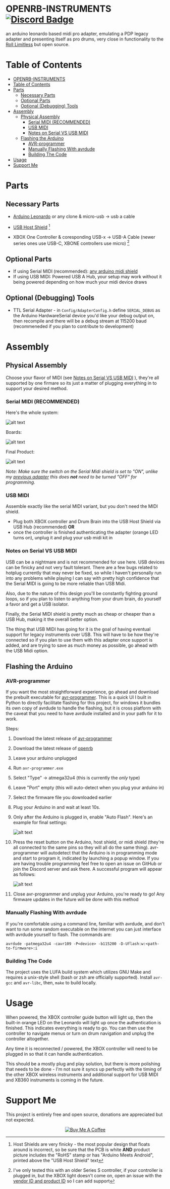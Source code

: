 # OPENRB-INSTRUMENTS [![Discord Badge](https://img.shields.io/discord/1082846907111587911?label=discord&logo=discord)](https://discord.gg/BygTtZUZmK) 

an arduino leonardo based midi pro adapter, emulating a PDP legacy adapter and presenting itself as pro drums, very close in functionality to the [Roll Limitless](https://rolllimitless.com/) but open source. 

# Table of Contents
- [OPENRB-INSTRUMENTS ](#openrb-instruments-)
- [Table of Contents](#table-of-contents)
- [Parts](#parts)
  - [Necessary Parts](#necessary-parts)
  - [Optional Parts](#optional-parts)
  - [Optional (Debugging) Tools](#optional-debugging-tools)
- [Assembly](#assembly)
  - [Physical Assembly](#physical-assembly)
    - [Serial MIDI (RECOMMENDED)](#serial-midi-recommended)
    - [USB MIDI](#usb-midi)
    - [Notes on Serial VS USB MIDI](#notes-on-serial-vs-usb-midi)
  - [Flashing the Arduino](#flashing-the-arduino)
    - [AVR-programmer](#avr-programmer)
    - [Manually Flashing With avrdude](#manually-flashing-with-avrdude)
    - [Building The Code](#building-the-code)
- [Usage](#usage)
- [Support Me](#support-me)

# Parts
## Necessary Parts 
- [Arduino Leonardo](https://store.arduino.cc/products/arduino-leonardo-with-headers) or any clone & micro-usb -> usb a cable
- [USB Host Shield](https://www.aliexpress.us/item/3256805054675231.html?spm=a2g0o.productlist.main.71.410634f7EOVIeG&algo_pvid=ac99536d-85a8-46b0-94af-9538ab88b9a7&algo_exp_id=ac99536d-85a8-46b0-94af-9538ab88b9a7-35&pdp_ext_f=%7B%22sku_id%22%3A%2212000032330281734%22%7D&pdp_npi=3%40dis%21USD%2115.27%2114.35%21%21%21%21%21%40211bf2da16781320629492357d070e%2112000032330281734%21sea%21US%21821067191&curPageLogUid=P49Bow2d3Lud) [^1]

- XBOX One Controller & coresponding USB-x -> USB-A Cable (newer series ones use USB-C, XBONE controllers use micro) [^2]

## Optional Parts
- If using Serial MIDI (recommended): [any arduino midi shield](https://www.aliexpress.us/item/3256803015940184.html?spm=a2g0o.productlist.main.1.781c7e6ar9DaP8&algo_pvid=2f368073-2f0d-4f9c-815a-b900c00a6dae&algo_exp_id=2f368073-2f0d-4f9c-815a-b900c00a6dae-0&pdp_ext_f=%7B%22sku_id%22%3A%2212000024638075909%22%7D&pdp_npi=3%40dis%21USD%2110.01%216.41%21%21%21%21%21%402102160416781384373844470d06f3%2112000024638075909%21sea%21US%21821067191&curPageLogUid=Q3ucbOkF7JJK)
- If using USB MIDI: Powered USB A Hub, your setup may work without it being powered depending on how much your midi device draws
 
## Optional (Debugging) Tools  
- TTL Serial Adapter - in `Config/AdapterConfig.h` define `SERIAL_DEBUG` as the Arduino HardwareSerial device you'd like your debug output on, then recompile and there will be a debug stream at 115200 baud (recommeneded if you plan to contribute to development)

# Assembly 
## Physical Assembly
Choose your flavor of MIDI (see [Notes on Serial VS USB MIDI](#notes-on-serial-vs-usb-midi)
), they're all supported by one firmare so its just a matter of plugging everything in to support your desired method. 

### Serial MIDI (RECOMMENDED)

Here's the whole system: 

![alt text](https://github.com/delabrcd/rockband-drums-usb/blob/master/docs/block-diagram.jpg?raw=true)


Boards:

![alt text](https://github.com/delabrcd/rockband-drums-usb/blob/master/docs/boards.jpg?raw=true)

Final Product:

![alt text](https://github.com/delabrcd/rockband-drums-usb/blob/master/docs/assembled.jpg?raw=true)

*Note: Make sure the switch on the Serial Midi shield is set to "ON", unlike my [previous adapter](https://github.com/delabrcd/rockband-4-midi-drums) this does **not** need to be turned "OFF" for programming.*

### USB MIDI
Assemble exactly like the serial MIDI variant, but you don't need the MIDI shield. 
- Plug both XBOX controller and Drum Brain into the USB Host Shield via USB Hub (recommended) **OR**
- once the controller is finished authenticating the adapter (orange LED turns on), unplug it and plug your usb midi kit in

### Notes on Serial VS USB MIDI
USB can be a nightmare and is not recommended for use here. USB devices can be finicky and not very fault tolerant. There are a few bugs related to hotplug currently that may never be fixed, so while I haven't personally run into any problems while playing I can say with pretty high confidence that the Serial MIDI is going to be more reliable than USB Midi.  

Also, due to the nature of this design you'll be constantly fighting ground loops, so if you plan to listen to anything from your drum brain, do yourself a favor and get a USB isolator.

Finally, the Serial MIDI shield is pretty much as cheap or cheaper than a USB Hub, making it the overall better option.  

The thing that USB MIDI has going for it is the goal of having eventual support for legacy instruments over USB.  This will have to be how they're connected so if you plan to use them with this adapter once support is added, and are trying to save as much money as possible, go ahead with the USB Midi option. 

## Flashing the Arduino
### AVR-programmer
If you want the most straightforward experience, go ahead and download the prebuilt executable for [avr-programmer](https://github.com/delabrcd/avr-programmer/releases).  This is a quick UI I built in Python to directly facilitate flashing for this project, for windows it bundles its own copy of avrdude to handle the flashing, but it is cross platform with the caveat that you need to have avrdude installed and in your path for it to work.  

Steps: 
1. Download the latest release of [avr-programmer](https://github.com/delabrcd/avr-programmer/releases)
2. Download the latest release of [openrb](https://github.com/delabrcd/rockband-drums-usb/releases)
3. Leave your arduino unplugged
4. Run `avr-programmer.exe`
5. Select "Type" -> atmega32u4 (this is currently the *only* type)
6. Leave "Port" empty (this will auto-detect when you plug your arduino in)
7. Select the firmware file you downloaded earlier
8. Plug your Arduino in and wait at least 10s. 
9. Only after the Arduino is plugged in, enable "Auto Flash". Here's an example for final settings: 

    ![alt text](https://github.com/delabrcd/rockband-drums-usb/blob/master/docs/avr-programmer-general-settings.png?raw=true)

10. Press the reset button on the Arduino, host shield, or midi shield (they're all connected to the same pins so they will all do the same thing). avr-programmer will autodetect that the Arduino is in programming mode and start to program it, indicated by launching a popup window. If you are having trouble programming feel free to open an issue on GitHub or join the Discord server and ask there. A successful program will appear as follows: 
    
    ![alt text](https://github.com/delabrcd/rockband-drums-usb/blob/master/docs/avr-programmer-successful-flash.png?raw=true)

11. Close avr-programmer and unplug your Arduino, you're ready to go! Any firmware updates in the future will be done with this method

### Manually Flashing With avrdude 
If you're comfortable using a command line, familiar with avrdude, and don't want to run some random executable on the internet you can just interface with avrdude yourself to flash. The commands are: 

```
avrdude -patmega32u4 -cavr109 -P<device> -b115200 -D-Uflash:w:<path-to-firmware>:i
```

### Building The Code
The project uses the LUFA build system which utilizes GNU Make and requires a unix-style shell (bash or zsh are officially supported).  Install `avr-gcc` and `avr-libc`, then, `make` to build locally.  

# Usage 
When powered, the XBOX controller guide button will light up, then the built-in orange LED on the Leonardo will light up once the authentication is finished. This indicates everything is ready to go. You can then use the controller to navigate menus or turn on drum navigation and unplug the controller altogether. 

Any time it is reconnected / powered, the XBOX controller will need to be plugged in so that it can handle authentication.

This should be a mostly plug and play solution, but there is more polishing that needs to be done - I'm not sure it syncs up perfectly with the timing of the other XBOX wireless instruments and additional support for USB MIDI and XB360 instruments is coming in the future.


# Support Me 
This project is entirely free and open source, donations are appreciated but not expected. 

<div style="text-align: center;">
  <a href="https://www.buymeacoffee.com/delabrcdd" target="_blank" >
    <img src="https://www.buymeacoffee.com/assets/img/custom_images/orange_img.png" alt="Buy Me A Coffee">
  </a>
</div>



[^1]: Host Shields are very finicky - the most popular design that floats around is incorrect, so be sure that the PCB is white **AND** product picture includes the "RoHS" stamp or has "Arduino Meets Android", printed above the "USB Host Shield" text 
[^2]: I've only tested this with an older Series S controller, if your controller is plugged in, but the XBOX light doesn't come on, open an issue with the [vendor ID and product ID](https://superuser.com/questions/1106247/how-can-i-get-the-vendor-id-and-product-id-for-a-usb-device) so I can add support 
